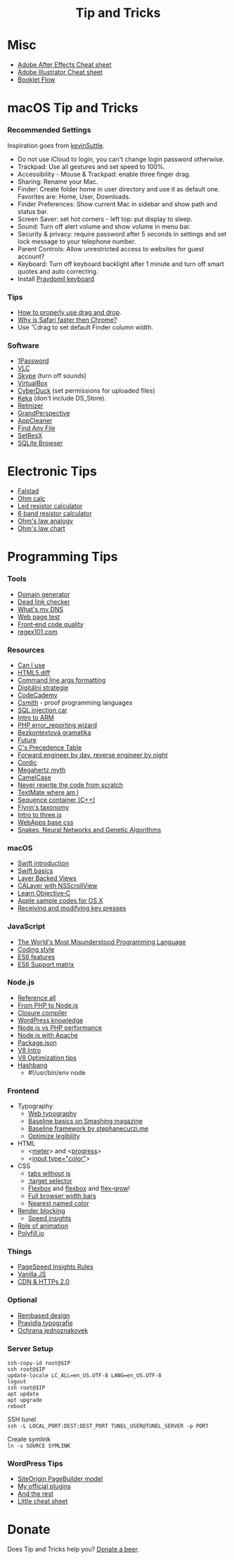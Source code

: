 <div align="center">

# Tip and Tricks

</div>

# Misc

- [Adobe After Effects Cheat sheet](res/ae/ae.pdf)
- [Adobe Illustrator Cheat sheet](res/ai/ai.pdf)
- [Booklet Flow](res/bookletflow.png)

# macOS Tip and Tricks

### Recommended Settings

Inspiration goes from [kevinSuttle](https://github.com/kevinSuttle/OSXDefaults/blob/master/.osx).

- Do not use iCloud to login, you can't change login password otherwise.
- Trackpad: Use all gestures and set speed to 100%.
- Accessibility - Mouse & Trackpad: enable three finger drag.
- Sharing: Rename your Mac.
- Finder: Create folder home in user directory and use it as default one. Favorites are: Home, User, Downloads.
- Finder Preferences: Show current Mac in sidebar and show path and status bar.
- Screen Saver: set hot corners - left top: put display to sleep.
- Sound: Turn off alert volume and show volume in menu bar.
- Security & privacy: require password after 5 seconds in settings and set lock message to your telephone number.
- Parent Controls: Allow unrestricted access to websites for guest account?
- Keyboard: Turn off keyboard backlight after 1 minute and turn off smart quotes and auto correcting.
- Install [Pravdomil keyboard](https://github.com/pravdomil/keyboard#readme)

### Tips

- [How to properly use drag and drop](http://apple.stackexchange.com/questions/42429/how-to-properly-use-drag-and-drop-with-macbook-pro-on-os-x-10-7).
- [Why is Safari faster then Chrome?](https://www.youtube.com/watch?v=866eA-OnXFc)
- Use ⌥drag to set default Finder column width.

### Software

- [1Password](https://agilebits.com/downloads)
- [VLC](http://www.videolan.org/vlc/download-macosx.html)
- [Skype](http://www.skype.com/en/download-skype/skype-for-computer/) (turn off sounds)
- [VirtualBox](http://download.virtualbox.org/virtualbox/4.3.28/VirtualBox-4.3.28-100309-OSX.dmg)
- [CyberDuck](https://cyberduck.io/) (set permissions for uploaded files)
- [Keka](http://www.kekaosx.com/en/) (don't include DS_Store).
- [Retinizer](http://retinizer.mikelpr.com/)
- [GrandPerspective](http://sourceforge.net/projects/grandperspectiv/files/latest/download)
- [AppCleaner](http://www.freemacsoft.net/appcleaner/)
- [Find Any File](http://apps.tempel.org/FindAnyFile/)
- [SetResX](https://www.sendspace.com/file/mef6sk)
- [SQLite Browser](http://sqlitebrowser.org/)

# Electronic Tips

- [Falstad](http://www.falstad.com/circuit/)
- [Ohm calc](http://www.elektro-energetika.cz/calculations/ohm_zak.php)
- [Led resistor calculator](http://www.hebeiltd.com.cn/?p=zz.led.resistor.calculator)
- [6 band resistor calculator](https://www.eeweb.com/toolbox/6-band-resistor-calculator/)
- [Ohm's law analogy](http://dc226.4shared.com/img/p8u2UKlcce/s24/147267bf278/ohms-law-illustrated)
- [Ohm's law chart](https://cdn.shopify.com/s/files/1/0792/1843/files/misthub-ohms-law-chart1.png)

# Programming Tips

### Tools

- [Domain generator](https://www.dotomator.com/web20.html)
- [Dead link checker](http://www.deadlinkchecker.com/)
- [What's my DNS](https://www.whatsmydns.net)
- [Web page test](https://www.webpagetest.org)
- [Front‑end code quality](http://yellowlab.tools)
- [regex101.com](https://www.regex101.com)

### Resources

- [Can I use](http://caniuse.com/)
- [HTML5.diff](https://www.w3.org/TR/html5-diff/)
- [Command line args formatting](http://docopt.org/)
- [Digitální strategie](http://www.vidia-design.cz/files/uploads/digitalniStrategie2015.jpg)
- [CodeCademy](https://www.codecademy.com/learn/javascript)
- [Csmith](http://embed.cs.utah.edu/csmith/) - proof programming languages
- [SQL injection car](http://gizmodo.com/5498412/sql-injection-license-plate-hopes-to-foil-euro-traffic-cameras)
- [Intro to ARM](http://www.opensecuritytraining.info/IntroARM.html)
- [PHP error_reporting wizard](http://www.bx.com.au/tools/ultimate-php-error-reporting-wizard)
- [Bezkontextová gramatika](https://cs.wikipedia.org/wiki/Bezkontextov%C3%A1_gramatika)
- [Future](http://programmers.stackexchange.com/questions/119095/why-dont-we-store-the-syntax-tree-instead-of-the-source-code)
- [C's Precedence Table](http://www.csee.umbc.edu/courses/104/fall06/burt/precedenceTable.html)
- [Forward engineer by day, reverse engineer by night](http://withinrafael.com/)
- [Cordic](https://cs.wikipedia.org/wiki/CORDIC)
- [Megahertz myth](https://en.wikipedia.org/wiki/Megahertz_myth)
- [CamelCase](https://cs.wikipedia.org/wiki/CamelCase)
- [Never rewrite the code from scratch](http://www.joelonsoftware.com/articles/fog0000000069.html)
- [TextMate where am I](http://ciaranwal.sh/2007/11/27/textmate-tip-where-am-i)
- [Sequence container (C++)](<https://en.wikipedia.org/wiki/Sequence_container_(C%2B%2B)>)
- [Flynn's taxonomy](https://en.wikipedia.org/wiki/Flynn%27s_taxonomy)
- [Intro to three.js](http://davidscottlyons.com/threejs/presentations/frontporch14/#slide-110)
- [WebApps base css](https://code.google.com/p/chromium/codesearch#chromium/src/extensions/renderer/resources/platform_app.css)
- [Snakes, Neural Networks and Genetic Algorithms](https://www.youtube.com/watch?v=BBLJFYr7zB8)

### macOS

- [Swift introduction](http://www1.cs.columbia.edu/~aho/cs6998/Lectures/14-09-22_Roark_Swift.pdf)
- [Swift basics](https://developer.apple.com/library/ios/documentation/Swift/Conceptual/Swift_Programming_Language/TheBasics.html)
- [Layer Backed Views](http://www.cocoacrumbs.com/blog/?p=106)
- [CALayer with NSScrollView](http://stackoverflow.com/questions/27442185/calayer-with-nsscrollview-zooming-panning-and-clicking/28256228)
- [Learn Objective‑C](http://cocoadevcentral.com/d/learn_objectivec/)
- [Apple sample codes for OS X](https://developer.apple.com/library/mac/navigation/#section=Resource%20Types&topic=Sample%20Code)
- [Receiving and modifying key presses](http://osxbook.com/book/bonus/chapter2/alterkeys/)

### JavaScript

- [The World's Most Misunderstood Programming Language](http://www.crockford.com/javascript/javascript.html)
- [Coding style](https://github.com/feross/standard)
- [ES6 features](http://es6-features.org/)
- [ES6 Support matrix](https://kangax.github.io/compat-table/es6/)

### Node.js

- [Reference all](https://nodejs.org/api/all.html)
- [From PHP to Node.js](https://strongloop.com/strongblog/node-js-php-get-started/)
- [Closure compiler](http://closure-compiler.appspot.com/home)
- [WordPress knowledge](https://developer.files.wordpress.com/2015/11/whats-new-wpcom2.pdf)
- [Node.js vs PHP performance](http://www.hostingadvice.com/blog/comparing-node-js-vs-php-performance/)
- [Node.js with Apache](http://stackoverflow.com/questions/9831594/apache-and-node-js-on-the-same-server)
- [Package.json](http://browsenpm.org/package.json)
- [V8 Intro](https://developers.google.com/v8/)
- [V8 Optimization tips](http://www.html5rocks.com/en/tutorials/speed/v8/)
- [Hashbang](<https://en.wikipedia.org/wiki/Shebang_(Unix)>)
  - \#!/usr/bin/env node

### Frontend

- Typography
  - [Web typography](http://webtypography.net/toc/)
  - [Baseline basics on Smashing magazine](http://www.smashingmagazine.com/2012/12/css-baseline-the-good-the-bad-and-the-ugly/)
  - [Baseline framework by stephanecurzi.me](http://stephanecurzi.me/baselinecss.2009/)
  - [Optimize legibility](http://usabilitypost.com/2012/11/06/optimize-legibility/)
- HTML
  - <[meter](http://www.w3schools.com/tags/tryit.asp?filename=tryhtml5_meter)> and <[progress](http://www.w3schools.com/tags/tryit.asp?filename=tryhtml5_progress)>
  - <[input type="color"](http://www.w3schools.com/html/tryit.asp?filename=tryhtml_input_color)>
- CSS
  - [tabs without js](http://csscience.com/css3-tabs/)
  - [:target selector](http://www.w3schools.com/cssref/tryit.asp?filename=trycss3_target)
  - [Flexbox](http://learnlayout.com/flexbox.html) and [flexbox](http://css-tricks.com/snippets/css/a-guide-to-flexbox/) and [flex‑grow](http://stackoverflow.com/a/33212959/3748498)!
  - [Full browser width bars](https://css-tricks.com/full-browser-width-bars/)
  - [Nearest named color](http://www.yellowbearjourneys.com/color_themes/color_closest.html)
- [Render blocking](http://www.phpied.com/css-and-the-critical-path/)
  - [Speed insights](https://developers.google.com/speed/docs/insights/OptimizeCSSDelivery)
- [Role of animation](https://www.youtube.com/watch?v=GxOq1bnlZXk)
- [Polyfill.io](https://polyfill.io/v2/docs)

### Things

- [PageSpeed Insights Rules](https://developers.google.com/speed/docs/insights/rules)
- [Vanilla JS](http://vanilla-js.com)
- [CDN & HTTPs 2.0](https://www.cloudflare.com)

### Optional

- [Rembased design](http://rembased.pravdomil.com)
- [Pravidla typografie](https://pravidla-typografie.pravdomil.com)
- [Ochrana jednoznakovek](https://github.com/pravdomil/wp-no-orphans)

### Server Setup

```
ssh‑copy‑id root@$IP
ssh root@$IP
update‑locale LC_ALL=en_US.UTF‑8 LANG=en_US.UTF‑8
logout
ssh root@$IP
apt update
apt upgrade
reboot
```

SSH tunel  
`ssh -L LOCAL_PORT:DEST:DEST_PORT TUNEL_USER@TUNEL_SERVER -p PORT`

Create symlink  
`ln -s SOURCE SYMLINK`

### WordPress Tips

- [SiteOrigin PageBuilder model](res/SiteOrigin-Page-Builder-model.pdf)
- [My official plugins](https://profiles.wordpress.org/pravdomil/#content-plugins)
- [And the rest](https://github.com/search?q=user%3Apravdomil+topic%3Awordpress-plugin)
- [Little cheat sheet](https://www.rarst.net/images/query_functions.png)

# Donate

Does Tip and Tricks help you? [Donate a beer](https://www.paypal.com/cgi-bin/webscr?cmd=_s-xclick&hosted_button_id=BCL2X3AFQBAP2&item_name=help%20Beer).
